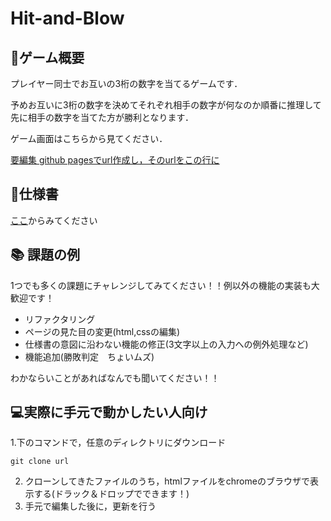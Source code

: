# Hit-and-Blow

## 🔢ゲーム概要
プレイヤー同士でお互いの3桁の数字を当てるゲームです．

予めお互いに3桁の数字を決めてそれぞれ相手の数字が何なのか順番に推理して先に相手の数字を当てた方が勝利となります．

ゲーム画面はこちらから見てください．

[要編集 github pagesでurl作成し，そのurlをこの行に]()

## 📃仕様書
[ここ](https://www.figma.com/file/aedhG4wlTaOTKxccKI9a6S/SIseminar-2024-Hit%26Blow?type=design&node-id=0-1&mode=design&t=DCxI8fYMzDXvkzbX-0)からみてください

## 📚 課題の例
1つでも多くの課題にチャレンジしてみてください！！例以外の機能の実装も大歓迎です！
- リファクタリング
- ページの見た目の変更(html,cssの編集)
- 仕様書の意図に沿わない機能の修正(3文字以上の入力への例外処理など)
- 機能追加(勝敗判定　ちょいムズ)

わかならいことがあればなんでも聞いてください！！

## 💻実際に手元で動かしたい人向け
1.下のコマンドで，任意のディレクトリにダウンロード

```
git clone url
```
2. クローンしてきたファイルのうち，htmlファイルをchromeのブラウザで表示する(ドラック＆ドロップでできます！)
3. 手元で編集した後に，更新を行う
